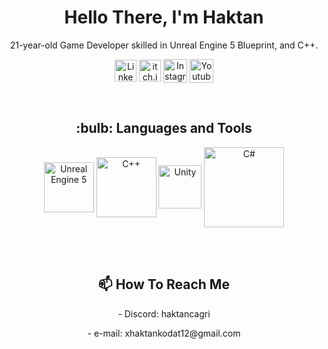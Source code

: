  <p> <h1 align="center"> Hello There, I'm Haktan </h1> </p>



<p align = "center">
21-year-old Game Developer skilled in Unreal Engine 5 Blueprint, and C++.
 
<p align="center">
<a href="https://www.linkedin.com/in/haktan-%C3%A7a%C4%9Fr%C4%B1-kodat-3b01b7297/" target="blank">
    <img align="center" src="https://logospng.org/download/linkedin/logo-linkedin-icon-4096.png" alt="LinkedIn" width="35"/></a>
  
<a href="https://haktan0313.itch.io/" target="blank">
    <img align="center" src="https://static-00.iconduck.com/assets.00/itch-io-icon-512x512-wwio9bi8.png" alt="itch.io" width="35"/></a> 
  
<a href="https://www.instagram.com/haktan_muaddib/" target="blank">
    <img align="center" src="https://freepngimg.com/download/computer/68394-computer-instagram-icons-png-file-hd.png" alt="Instagram" width="38"/></a> 
 
<a href="https://www.youtube.com/@haktan0313/videos" target="blank">
    <img align="center" src="https://homes4hope.org/wp-content/uploads/2019/01/youtube-icon-flat-red-play-button-logo-vector.png" alt="Youtube" width="38"/></a> 

</p>

</p>
<br/>


<p> <h2 align="center"> :bulb:  Languages and Tools</h2> </p>
<p align="center">
 
   <img align="center" src="https://steamuserimages-a.akamaihd.net/ugc/767148481029971829/D531C176558ACA905307D3A3F477EB3218E865B9/" alt="Unreal Engine 5" width="80"/>
  
   <img align="center" src="https://brandlogos.net/wp-content/uploads/2022/01/c-brandlogo.net_.png" alt="C++" width="96"/>
 
   <img align="center" src="https://i.redd.it/tu3gt6ysfxq71.png" alt="Unity" width="69"/>
  
   <img align="center" src="https://assets.codeguru.com/uploads/2021/08/C-Sharp-Tutorials-1920x1080.png" alt="C#" width="128"/>
</p>

<br/>


<br>
<p> <h2 align="center"> 📫 How To Reach Me </h2> </p>
<p align="center">- Discord: haktancagri </p>            <p align="center">- e-mail: xhaktankodat12@gmail.com </p> 
